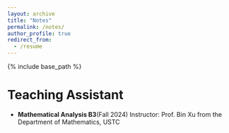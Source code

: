```yaml
---
layout: archive
title: "Notes"
permalink: /notes/
author_profile: true
redirect_from:
  - /resume
---
```


{% include base_path %}

Teaching Assistant
======

- **Mathematical Analysis B3**(Fall 2024)
  Instructor: Prof. Bin Xu from the Department of Mathematics, USTC



